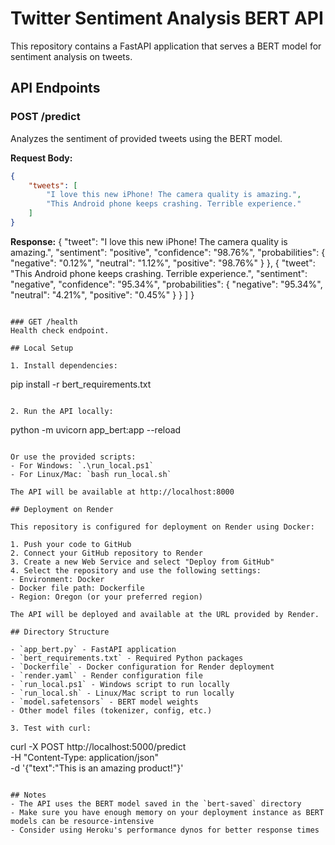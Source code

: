 # Twitter Sentiment Analysis BERT API

This repository contains a FastAPI application that serves a BERT model for sentiment analysis on tweets.

## API Endpoints

### POST /predict
Analyzes the sentiment of provided tweets using the BERT model.

**Request Body:**
```json
{
    "tweets": [
        "I love this new iPhone! The camera quality is amazing.",
        "This Android phone keeps crashing. Terrible experience."
    ]
}
```

**Response:**
        {
            "tweet": "I love this new iPhone! The camera quality is amazing.",
            "sentiment": "positive",
            "confidence": "98.76%",
            "probabilities": {
                "negative": "0.12%",
                "neutral": "1.12%",
                "positive": "98.76%"
            }
        },
        {
            "tweet": "This Android phone keeps crashing. Terrible experience.",
            "sentiment": "negative",
            "confidence": "95.34%",
            "probabilities": {
                "negative": "95.34%",
                "neutral": "4.21%",
                "positive": "0.45%"
            }
        }
    ]
}
```

### GET /health
Health check endpoint.

## Local Setup

1. Install dependencies:
   ```
   pip install -r bert_requirements.txt
   ```

2. Run the API locally:
   ```
   python -m uvicorn app_bert:app --reload
   ```

   Or use the provided scripts:
   - For Windows: `.\run_local.ps1`
   - For Linux/Mac: `bash run_local.sh`

   The API will be available at http://localhost:8000

## Deployment on Render

This repository is configured for deployment on Render using Docker:

1. Push your code to GitHub
2. Connect your GitHub repository to Render
3. Create a new Web Service and select "Deploy from GitHub"
4. Select the repository and use the following settings:
   - Environment: Docker
   - Docker file path: Dockerfile
   - Region: Oregon (or your preferred region)

The API will be deployed and available at the URL provided by Render.

## Directory Structure

- `app_bert.py` - FastAPI application
- `bert_requirements.txt` - Required Python packages
- `Dockerfile` - Docker configuration for Render deployment
- `render.yaml` - Render configuration file
- `run_local.ps1` - Windows script to run locally
- `run_local.sh` - Linux/Mac script to run locally
- `model.safetensors` - BERT model weights
- Other model files (tokenizer, config, etc.)

3. Test with curl:
   ```
   curl -X POST http://localhost:5000/predict \
        -H "Content-Type: application/json" \
        -d '{"text":"This is an amazing product!"}'
   ```

## Notes
- The API uses the BERT model saved in the `bert-saved` directory
- Make sure you have enough memory on your deployment instance as BERT models can be resource-intensive
- Consider using Heroku's performance dynos for better response times
